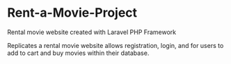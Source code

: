 # Rent-a-Movie-Project
Rental movie website created with Laravel PHP Framework

Replicates a rental movie website allows registration, login, and for users to add to cart and buy movies within their database.
